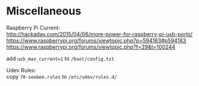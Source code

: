 Miscellaneous
=============

Raspberry Pi Current:  
http://hackaday.com/2015/04/06/more-power-for-raspberry-pi-usb-ports/  
https://www.raspberrypi.org/forums/viewtopic.php?p=594183#p594183  
https://www.raspberrypi.org/forums/viewtopic.php?f=29&t=100244  

add `usb_max_current=1` to `/boot/config.txt`  


Udev Rules:  
copy `70-seabee.rules` to `/etc/udev/rules.d/`  
